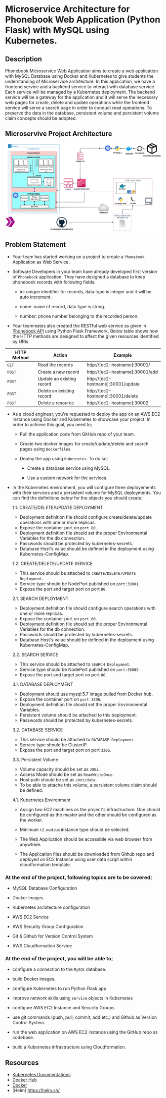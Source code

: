 # Microservice Architecture for Phonebook Web Application (Python Flask) with MySQL using Kubernetes.

## Description

Phonebook Microservice Web Application aims to create a web application with MySQL Database using Docker and Kubernetes to give students the understanding of Microservice architecture. In this application, we have a frontend service and a backend service to interact with database service. Each service will be managed by a Kubernetes deployment. The backend service will be a gateway for the application and it will serve the necessary web pages for create, delete and update operations while the frontend service will serve a search page in order to conduct read operations. To preserve the data in the database, persistent volume and persistent volume claim concepts should be adopted.

## Microservive Project Architecture

![Project_206](Microservice_structure.png) 

## Problem Statement

- Your team has started working on a project to create a `Phonebook` Application as Web Service.  

- Software Developers in your team have already developed first version of `Phonebook` application. They have designed a database to keep phonebook records with following fields.

  - id: unique identifier for records, data type is integer and it will be auto increment.

  - name: name of record, data type is string.

  - number: phone number belonging to the recorded person.

- Your teammates also created the RESTful web service as given in [Phonebook API](./Phonebook-api.py) using Python Flask Framework. Below table shows how the HTTP methods are designed to affect the given resources identified by URIs.

| HTTP Method  | Action | Example|
| --- | --- | --- |
| `GET`     |   Read the records | http://[ec2-hostname]:30001/  |
| `POST`    |   Create a new record | http://[ec2-hostname]:30001/add  |
| `POST`    |   Update an existing record | http://[ec2-hostname]:30001/update  |
| `POST`    |   Delete an existing record | http://[ec2-hostname]:30001/delete  |
| `POST`    |   Delete a resource | http://[ec2-hostname]:30002  |

- As a cloud engineer, you're requested to deploy the app on an AWS EC2 Instance using Docker and Kubernetes to showcase your project. In order to achieve this goal, you need to;

  - Pull the application code from GitHub repo of your team.

  - Create two docker images for create/update/delete and search pages using `Dockerfile`s.

  - Deploy the app using `Kubernetes`. To do so;

    - Create a database service using MySQL.

    - Use a custom network for the services.

- In the Kubernetes environment, you will configure three deployements with their services and a persistent volume for MySQL deployments. You can find the definitions below for the objects you should create:

  1.1. CREATE/DELETE/UPDATE DEPLOYMENT

    - Deployment definition file should configure create/delete/update operations with one or more replicas.
    - Expose the container port on `port 80`.
    - Deployment definition file should set the proper Environmental Variables for the db connection.
    - Passwords should be protected by kubernetes-secrets.
    - Database Host's value should be defined in the deployment using Kubernetes-ConfigMap.

  1.2. CREATE/DELETE/UPDATE SERVICE
    - This service should be attached to `CREATE/DELETE/UPDATE Deployment`.
    - Service type should be NodePort published on `port:30001`.
    - Expose the port and target port on port `80`.

  2.1. SEARCH DEPLOYMENT

    - Deployment definition file should configure search operations with one or more replicas.
    - Expose the container port on `port 80`.
    - Deployment definition file should set the proper Environmental Variables for the db connection.
    - Passwords should be protected by kubernetes-secrets.
    - Database Host's value should be defined in the deployment using Kubernetes-ConfigMap.

  2.2. SEARCH SERVICE
    - This service should be attached to `SEARCH Deployment`.
    - Service type should be NodePort published on `port:30002`.
    - Expose the port and target port on port `80`.

  3.1. DATABASE DEPLOYMENT
    - Deployment should use mysql:5.7 image pulled from Docker hub.
    - Expose the container port on `port 3306`.
    - Deployment definition file should set the proper Environmental Variables.
    - Persistent volume should be attached to this deployment.
    - Passwords should be protected by kubernetes-secrets.

  3.2. DATABASE SERVICE
    - This service should be attached to `DATABASE Deployment`.
    - Service type should be ClusterIP.
    - Expose the port and target port on port `3306`.

  3.3. Persistent Volume
    - Volume capacity should be set as `20Gi`.
    - Access Mode should be set as `ReadWriteOnce`.
    - Host path should be set as `/mnt/data`.
    - To be able to attache this volume, a persistent volume claim should be defined.
  
  4.1. Kubernetes Environment
  - Assign two EC2 machines as the project's infrastructure. One should be configured as the master and the other should be configured as the worker. 

  - Minimum `t2.medium` instance type should be selected.

  - The Web Application should be accessible via web browser from anywhere. 

  - The Application files should be downloaded from Github repo and deployed on EC2 Instance using user data script within cloudformation template.


### At the end of the project, following topics are to be covered;

- MySQL Database Configuration

- Docker Images

- Kubernetes architecture configuration

- AWS EC2 Service

- AWS Security Group Configuration

- Git & Github for Version Control System

- AWS Cloudformation Service

### At the end of the project, you will be able to;

- configure a connection to the `MySQL` database.

- build Docker images.

- configure Kubernetes to run Python Flask app.

- improve network skills using `service` objects in Kubernetes

- configure AWS EC2 Instance and Security Groups.

- use git commands (push, pull, commit, add etc.) and Github as Version Control System.

- run the web application on AWS EC2 instance using the GitHub repo as codebase.

- build a Kubernetes infrastructure using Cloudformation.


## Resources

- [Kubernetes Documentations](https://kubernetes.io/docs/home/)
- [Docker Hub](https://hub.docker.com/)
- [Docker](https://www.docker.com/)
- [Helm] https://helm.sh/
